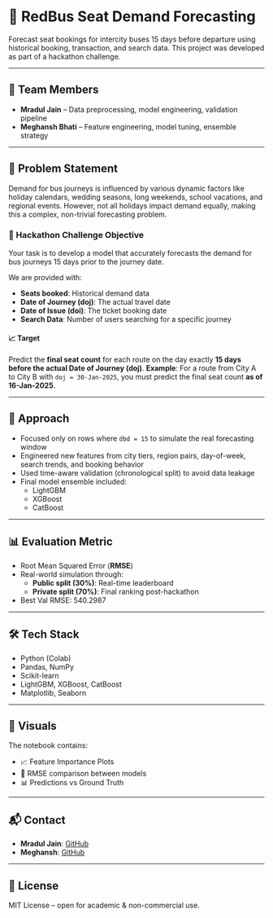 # 🚌 RedBus Seat Demand Forecasting

Forecast seat bookings for intercity buses 15 days before departure using historical booking, transaction, and search data. This project was developed as part of a hackathon challenge.

---

## 👥 Team Members

- **Mradul Jain** – Data preprocessing, model engineering, validation pipeline  
- **Meghansh Bhati** – Feature engineering, model tuning, ensemble strategy

---

## 📌 Problem Statement

Demand for bus journeys is influenced by various dynamic factors like holiday calendars, wedding seasons, long weekends, school vacations, and regional events. However, not all holidays impact demand equally, making this a complex, non-trivial forecasting problem.

### 🎯 Hackathon Challenge Objective

Your task is to develop a model that accurately forecasts the demand for bus journeys 15 days prior to the journey date.

We are provided with:

- **Seats booked**: Historical demand data  
- **Date of Journey (doj)**: The actual travel date  
- **Date of Issue (doi)**: The ticket booking date  
- **Search Data**: Number of users searching for a specific journey  

#### 📈 Target

Predict the **final seat count** for each route on the day exactly **15 days before the actual Date of Journey (doj)**.
**Example**: For a route from City A to City B with `doj = 30-Jan-2025`, you must predict the final seat count **as of 16-Jan-2025**.

---

## 🧠 Approach

- Focused only on rows where `dbd = 15` to simulate the real forecasting window
- Engineered new features from city tiers, region pairs, day-of-week, search trends, and booking behavior
- Used time-aware validation (chronological split) to avoid data leakage
- Final model ensemble included:
  - LightGBM
  - XGBoost
  - CatBoost

---

## 📊 Evaluation Metric

- Root Mean Squared Error (**RMSE**)
- Real-world simulation through:
  - **Public split (30%)**: Real-time leaderboard
  - **Private split (70%)**: Final ranking post-hackathon
- Best Val RMSE: 540.2987
---

## 🛠 Tech Stack

- Python (Colab)
- Pandas, NumPy
- Scikit-learn
- LightGBM, XGBoost, CatBoost
- Matplotlib, Seaborn

---

## 📸 Visuals

The notebook contains:
- 📈 Feature Importance Plots
- 🧪 RMSE comparison between models
- 📊 Predictions vs Ground Truth
---

## 📬 Contact

- **Mradul Jain**: [GitHub](https://github.com/mraduljain184)
- **Meghansh**: [GitHub](https://github.com/Meghansh2005)

---

## 📄 License

MIT License – open for academic & non-commercial use.

